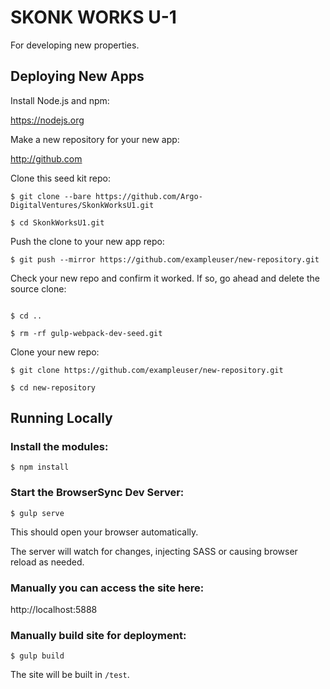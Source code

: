 # SKONK WORKS U-1

For developing new properties.

## Deploying New Apps

Install Node.js and npm:

https://nodejs.org

Make a new repository for your new app:

http://github.com

Clone this seed kit repo:

```
$ git clone --bare https://github.com/Argo-DigitalVentures/SkonkWorksU1.git

$ cd SkonkWorksU1.git
```

Push the clone to your new app repo:

```
$ git push --mirror https://github.com/exampleuser/new-repository.git
```

Check your new repo and confirm it worked. If so, go ahead and delete the source clone:

```

$ cd ..

$ rm -rf gulp-webpack-dev-seed.git
```

Clone your new repo:

```
$ git clone https://github.com/exampleuser/new-repository.git

$ cd new-repository
```

## Running Locally

### Install the modules:

```
$ npm install
```

### Start the BrowserSync Dev Server:

```
$ gulp serve
```

This should open your browser automatically.

The server will watch for changes, injecting SASS or causing browser reload as needed.

### Manually you can access the site here:

http://localhost:5888

### Manually build site for deployment:

```
$ gulp build
```

The site will be built in `/test`.
